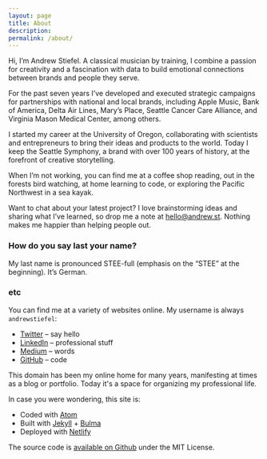 ```yaml
---
layout: page
title: About
description:
permalink: /about/
---
```


Hi, I’m Andrew Stiefel. A classical musician by training, I combine a passion for creativity and a fascination with data to build emotional connections between brands and people they serve.

For the past seven years I’ve developed and executed strategic campaigns for partnerships with national and local brands, including Apple Music, Bank of America, Delta Air Lines, Mary’s Place, Seattle Cancer Care Alliance, and Virginia Mason Medical Center, among others.

I started my career at the University of Oregon, collaborating with scientists and entrepreneurs to bring their ideas and products to the world. Today I keep the Seattle Symphony, a brand with over 100 years of history, at the forefront of creative storytelling.

When I’m not working, you can find me at a coffee shop reading, out in the forests bird watching, at home learning to code, or exploring the Pacific Northwest in a sea kayak.

Want to chat about your latest project? I love brainstorming ideas and sharing what I’ve learned, so drop me a note at [hello@andrew.st](mailto:hello@andrew.st). Nothing makes me happier than helping people out.

### How do you say last your name?

My last name is pronounced STEE-full (emphasis on the “STEE” at the beginning). It’s German.

### etc

You can find me at a variety of websites online. My username is always `andrewstiefel`:

* [Twitter](https://twitter.com/andrewstiefel/) – say hello
* [LinkedIn](https://www.linkedin.com/in/andrewstiefel/) – professional stuff
* [Medium](https://medium.com/@andrewstiefel/) – words
* [GitHub](https://github.com/andrewstiefel/) – code

This domain has been my online home for many years, manifesting at times as a blog or portfolio. Today it's a space for organizing my professional life.

In case you were wondering, this site is:

* Coded with [Atom](https://atom.io/)
* Built with [Jekyll](http://jekyllrb.com/) + [Bulma](https://bulma.io/)
* Deployed with [Netlify](https://www.netlify.com)

The source code is [available on Github](https://github.com/andrewstiefel/andrewstiefel.com/) under the MIT License.

